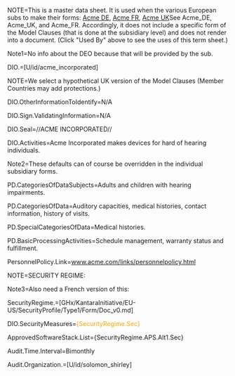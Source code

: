 NOTE=This is a master data sheet.  It is used when the various European subs to make their forms: <a href="index.php?action=source&file=Dx/Acme_DE/01-EU-US-DataTransfer/Doc_v0.md">Acme DE</a>, <a href="index.php?action=source&file=Dx/Acme_FR/11-EU-US-DataTransfer/Doc_v0.md">Acme FR</a>, <a href="index.php?action=source&file=Dx/Acme_UK/01-EU-US-DataTransfer/Doc_v0.md">Acme UK</a>See Acme_DE, Acme_UK, and Acme_FR.  Accordingly, it does not include a specific form of the Model Clauses (that is done at the subsidiary level) and does not render into a document.  (Click "Used By" above to see the uses of this term sheet.)  

Note1=No info about the DEO because that will be provided by the sub.

DIO.=[U/id/acme_incorporated]

NOTE=We select a hypothetical UK version of the Model Clauses (Member Countries may add protections.)

DIO.OtherInformationToIdentify=N/A

DIO.Sign.ValidatingInformation=N/A

DIO.Seal=//ACME INCORPORATED//

DIO.Activities=Acme Incorporated makes devices for hard of hearing individuals.

Note2=These defaults can of course be overridden in the individual subsidiary forms. 

PD.CategoriesOfDataSubjects=Adults and children with hearing impairments.

PD.CategoriesOfData=Auditory capacities, medical histories, contact information, history of visits.

PD.SpecialCategoriesOfData=Medical histories.

PD.BasicProcessingActivities=Schedule management, warranty status and fulfillment.

PersonnelPolicy.Link=<a href="www.acme.com/links/personnelpolicy.html">www.acme.com/links/personnelpolicy.html</a>

NOTE=SECURITY REGIME:

Note3=Also need a French version of this:

SecurityRegime.=[GHx/KantaraInitiative/EU-US/SecurityProfile/Type1/Form/Doc_v0.md]

DIO.SecurityMeasures=<font color="orange">{SecurityRegime.Sec}</font>

ApprovedSoftwareStack.List={SecurityRegime.APS.Alt1.Sec}

Audit.Time.Interval=Bimonthly

Audit.Organization.=[U/id/solomon_shirley]